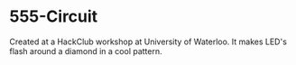 # 555-Circuit
Created at a HackClub workshop at University of Waterloo. It makes LED's flash around a diamond in a cool pattern.
